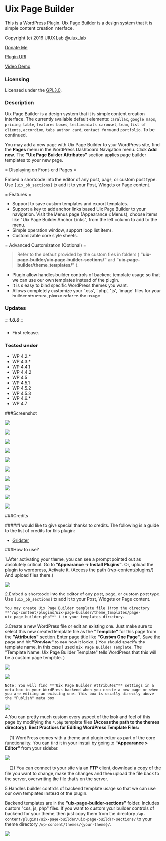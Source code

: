 # Uix Page Builder
This is a WordPress Plugin. Uix Page Builder is a design system that it is simple content creation interface.

Copyright (c) 2016 UIUX Lab [@uiux_lab](https://twitter.com/uiux_lab)

[Donate Me](https://www.paypal.com/cgi-bin/webscr?cmd=_s-xclick&hosted_button_id=PYZLU7UZNQ6CE)

[Plugin URI](https://uiux.cc/wp-plugins/uix-page-builder/)

[Video Demo](https://www.youtube.com/watch?v=uceBXY-45V4)

### Licensing

Licensed under the [GPL3.0](http://www.gnu.org/licenses/gpl-3.0.en.html).

### Description


Uix Page Builder is a design system that it is simple content creation interface. The currently available default elements: `parallax`, `google maps`,  `pricing table`, `features boxes`, `testimonials carousel`, `team`, `list of clients`, `accordion`, `tabs`, `author card`, `contact form` and `portfolio`. To be continued.  

You may add a new page with Uix Page Builder to your WordPress site, find the **Pages** menu in the WordPress Dashboard Navigation menu. Click **Add new**. The **"Uix Page Builder Attributes"** section applies page builder templates to your new page. 



= Displaying on Front-end Pages =

Embed a shortcode into the editor of any post, page, or custom post type. Use `[uix_pb_sections]` to add it to your Post, Widgets or Page content.
  
  
= Features =

* Support to save custom templates and export templates.
* Support a key to add anchor links based Uix Page Builder to your navigation. Visit the Menus page (Appearance &laquo; Menus), choose items like "Uix Page Builder Anchor Links", from the left column to add to the menu.
* Simple operation window, support loop list items.
* Customizable core style sheets.


= Advanced Customization (Optional) =

> Refer to the default provided by the custom files in folders ( **"uix-page-builder/uix-page-builder-sections/"** and **"uix-page-builder/theme_templates/"** ).

* Plugin allow handles builder controls of backend template usage so that we can use our own templates instead of the plugin.
* It is s easy to bind specific WordPress themes you want.
* Allows completely customize your '.css', '.php', '.js', 'image' files for your builder structure, please refer to the usage.




### Updates 


##### = 1.0.0 =

* First release.




### Tested under

- WP 4.2.*
- WP 4.3.*
- WP 4.4.1
- WP 4.4.2
- WP 4.5
- WP 4.5.1
- WP 4.5.2
- WP 4.5.3
- WP 4.6.*
- WP 4.7


###Screenshot

![](https://github.com/xizon/Uix-Page-Builder/blob/master/screenshots/screenshot-1.jpg)

![](https://github.com/xizon/Uix-Page-Builder/blob/master/screenshots/screenshot-2.jpg)

![](https://github.com/xizon/Uix-Page-Builder/blob/master/screenshots/screenshot-3.jpg)

![](https://github.com/xizon/Uix-Page-Builder/blob/master/screenshots/screenshot-4.jpg)

![](https://github.com/xizon/Uix-Page-Builder/blob/master/screenshots/screenshot-5.jpg)

![](https://github.com/xizon/Uix-Page-Builder/blob/master/screenshots/screenshot-6.jpg)

![](https://github.com/xizon/Uix-Page-Builder/blob/master/screenshots/screenshot-7.jpg)

![](https://github.com/xizon/Uix-Page-Builder/blob/master/screenshots/screenshot-8.jpg)

![](https://github.com/xizon/Uix-Page-Builder/blob/master/screenshots/screenshot-9.jpg)

![](https://github.com/xizon/Uix-Page-Builder/blob/master/screenshots/screenshot-10.jpg)



###Credits

#####I would like to give special thanks to credits. The following is a guide to the list of credits for this plugin:

- [Gridster](http://gridster.net/)


###How to use?

1.After activating your theme, you can see a prompt pointed out as absolutely critical. Go to **"Appearance -> Install Plugins"**.
Or, upload the plugin to wordpress, Activate it. (Access the path (/wp-content/plugins/) And upload files there.)

![](https://github.com/xizon/Uix-Page-Builder/blob/master/helper/img/plug.jpg)


2.Embed a shortcode into the editor of any post, page, or custom post type. Use `[uix_pb_sections]` to add it to your Post, Widgets or Page content.

    You may create Uix Page Builder template file (from the directory **"/wp-content/plugins/uix-page-builder/theme_templates/page-uix_page_builder.php"** ) in your templates directory.
	
    

3.Create a new WordPress file or edit an existing one. Just make sure to select this new created template file as the **"Template"** for this page from the **"Attributes"** section. Enter page title like **"Custom One Page"**. Save the page and hit **"Preview"** to see how it looks. ( You should specify the template name, in this case I used `Uix Page Builder Template`. The "Template Name: Uix Page Builder Template" tells WordPress that this will be a custom page template. )

![](https://github.com/xizon/Uix-Page-Builder/blob/master/helper/img/menu.jpg)

![](https://github.com/xizon/Uix-Page-Builder/blob/master/helper/img/add-page.jpg)


    Note: You will find **"Uix Page Builder Attributes"** settings in a meta box in your WordPress backend when you create a new page or when you are editing an existing one. This box is usually directly above the "Publish" meta box.

![](https://github.com/xizon/Uix-Page-Builder/blob/master/helper/img/active.jpg)


4.You can pretty much custom every aspect of the look and feel of this page by modifying the `*.php` template files **(Access the path to the themes directory)**. **Best Practices for Editing WordPress Template Files:**

　(1) WordPress comes with a theme and plugin editor as part of the core functionality. You can find it in your install by going to **"Appearance > Editor"** from your sidebar.
  
  ![](https://github.com/xizon/Uix-Page-Builder/blob/master/helper/img/editor.jpg)

　(2) You can connect to your site via an **FTP** client, download a copy of the file you want to change, make the changes and then upload the file back to the server, overwriting the file that’s on the server.


5.Handles builder controls of backend template usage so that we can use our own templates instead of the plugin.

Backend templates are in the **"uix-page-builder-sections"** folder. Includes custom "css, js, php" files. If you want to custom your builder controls of backend for your theme, then just copy them from the directory `/wp-content/plugins/uix-page-builder/uix-page-builder-sections/` to your theme directory `/wp-content/themes/{your-theme}/`.
  
![](https://github.com/xizon/Uix-Page-Builder/blob/master/helper/img/temp2.jpg)



